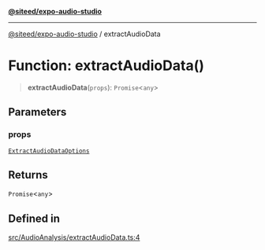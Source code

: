 [**@siteed/expo-audio-studio**](../README.md)

***

[@siteed/expo-audio-studio](../README.md) / extractAudioData

# Function: extractAudioData()

> **extractAudioData**(`props`): `Promise`\<`any`\>

## Parameters

### props

[`ExtractAudioDataOptions`](../interfaces/ExtractAudioDataOptions.md)

## Returns

`Promise`\<`any`\>

## Defined in

[src/AudioAnalysis/extractAudioData.ts:4](https://github.com/deeeed/expo-audio-stream/blob/1b17ac6e103f2ca50f29668b3ddaaf57a4b4b7d3/packages/expo-audio-studio/src/AudioAnalysis/extractAudioData.ts#L4)

